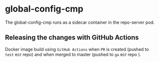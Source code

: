 # global-config-cmp
The global-config-cmp runs as a sidecar container in the repo-server pod.

## Releasing the changes with GitHub Actions

 Docker image build using `GitHub Actions` when `PR`  is created (pushed to `test` ecr repo) and when merged to master (pushed to `ga` ecr repo ).

